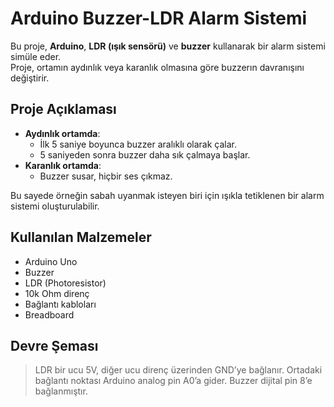 # Arduino Buzzer-LDR Alarm Sistemi

Bu proje, **Arduino**, **LDR (ışık sensörü)** ve **buzzer** kullanarak bir alarm sistemi simüle eder.  
Proje, ortamın aydınlık veya karanlık olmasına göre buzzerın davranışını değiştirir.

## Proje Açıklaması

- **Aydınlık ortamda**:  
  - İlk 5 saniye boyunca buzzer aralıklı olarak çalar.  
  - 5 saniyeden sonra buzzer daha sık çalmaya başlar.
- **Karanlık ortamda**:  
  - Buzzer susar, hiçbir ses çıkmaz.

Bu sayede örneğin sabah uyanmak isteyen biri için ışıkla tetiklenen bir alarm sistemi oluşturulabilir.

## Kullanılan Malzemeler

- Arduino Uno
- Buzzer
- LDR (Photoresistor)
- 10k Ohm direnç
- Bağlantı kabloları
- Breadboard


## Devre Şeması
> LDR bir ucu 5V, diğer ucu direnç üzerinden GND’ye bağlanır. Ortadaki bağlantı noktası Arduino analog pin A0’a gider. Buzzer dijital pin 8’e bağlanmıştır.
